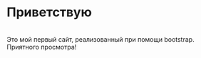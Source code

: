 # Приветствую
<br>
Это мой первый сайт, реализованный при помощи bootstrap.
<br>
Приятного просмотра!
